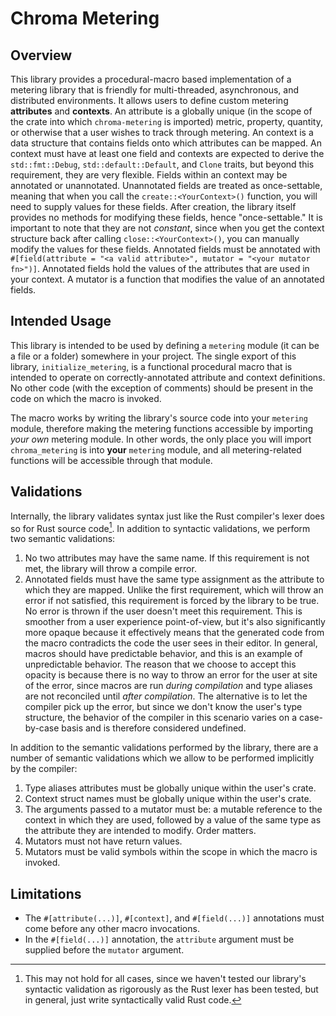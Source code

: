 # Chroma Metering

## Overview

This library provides a procedural-macro based implementation of a metering library that is friendly for multi-threaded, asynchronous, and distributed environments. It allows users to define custom metering **attributes** and **contexts**. An attribute is a globally unique (in the scope of the crate into which `chroma-metering` is imported) metric, property, quantity, or otherwise that a user wishes to track through metering. An context is a data structure that contains fields onto which attributes can be mapped. An context must have at least one field and contexts are expected to derive the `std::fmt::Debug`, `std::default::Default`, and `Clone` traits, but beyond this requirement, they are very flexible. Fields within an context may be annotated or unannotated. Unannotated fields are treated as once-settable, meaning that when you call the `create::<YourContext>()` function, you will need to supply values for these fields. After creation, the library itself provides no methods for modifying these fields, hence "once-settable." It is important to note that they are not _constant_, since when you get the context structure back after calling `close::<YourContext>()`, you can manually modify the values for these fields. Annotated fields must be annotated with `#[field(attribute = "<a valid attribute>", mutator = "<your mutator fn>")]`. Annotated fields hold the values of the attributes that are used in your context. A mutator is a function that modifies the value of an annotated fields.

## Intended Usage

This library is intended to be used by defining a `metering` module (it can be a file or a folder) somewhere in your project. The single export of this library, `initialize_metering`, is a functional procedural macro that is intended to operate on correctly-annotated attribute and context definitions. No other code (with the exception of comments) should be present in the code on which the macro is invoked.

The macro works by writing the library's source code into your `metering` module, therefore making the metering functions accessible by importing _your own_ metering module. In other words, the only place you will import `chroma_metering` is into **your** `metering` module, and all metering-related functions will be accessible through that module.

## Validations

Internally, the library validates syntax just like the Rust compiler's lexer does so for Rust source code[^1]. In addition to syntactic validations, we perform two semantic validations:

1. No two attributes may have the same name. If this requirement is not met, the library will throw a compile error.
2. Annotated fields must have the same type assignment as the attribute to which they are mapped. Unlike the first requirement, which will throw an error if not satisfied, this requirement is forced by the library to be true. No error is thrown if the user doesn't meet this requirement. This is smoother from a user experience point-of-view, but it's also significantly more opaque because it effectively means that the generated code from the macro contradicts the code the user sees in their editor. In general, macros should have predictable behavior, and this is an example of unpredictable behavior. The reason that we choose to accept this opacity is because there is no way to throw an error for the user at site of the error, since macros are run _during compilation_ and type aliases are not reconciled until _after compilation_. The alternative is to let the compiler pick up the error, but since we don't know the user's type structure, the behavior of the compiler in this scenario varies on a case-by-case basis and is therefore considered undefined.

In addition to the semantic validations performed by the library, there are a number of semantic validations which we allow to be performed implicitly by the compiler:

1. Type aliases attributes must be globally unique within the user's crate.
2. Context struct names must be globally unique within the user's crate.
3. The arguments passed to a mutator must be: a mutable reference to the context in which they are used, followed by a value of the same type as the attribute they are intended to modify. Order matters.
4. Mutators must not have return values.
5. Mutators must be valid symbols within the scope in which the macro is invoked.

## Limitations

- The `#[attribute(...)]`, `#[context]`, and `#[field(...)]` annotations must come before any other macro invocations.
- In the `#[field(...)]` annotation, the `attribute` argument must be supplied before the `mutator` argument.

[^1]: This may not hold for all cases, since we haven't tested our library's syntactic validation as rigorously as the Rust lexer has been tested, but in general, just write syntactically valid Rust code.

